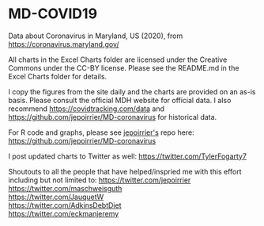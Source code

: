 # MD-COVID19
Data about Coronavirus in Maryland, US (2020), from https://coronavirus.maryland.gov/

All charts in the Excel Charts folder are licensed under the Creative Commons under the CC-BY license. Please see the README.md in the Excel Charts folder for details.

I copy the figures from the site daily and the charts are provided on an as-is basis. Please consult the official MDH website for official data. I also recommend https://covidtracking.com/data and https://github.com/jepoirrier/MD-coronavirus for historical data. 

For R code and graphs, please see <a href="https://twitter.com/jepoirrier">jepoirrier's</a> repo here: https://github.com/jepoirrier/MD-coronavirus 

I post updated charts to Twitter as well: https://twitter.com/TylerFogarty7

Shoutouts to all the people that have helped/inspried me with this effort including but not limited to:
https://twitter.com/jepoirrier <br>
https://twitter.com/maschweisguth <br>
https://twitter.com/JauquetW <br>
https://twitter.com/AdkinsDebtDiet <br>
https://twitter.com/eckmanjeremy <br>
